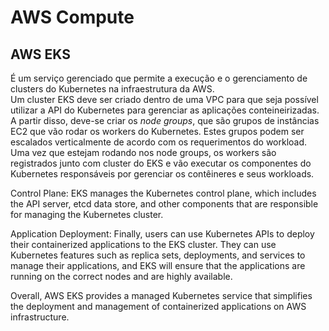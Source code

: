 # AWS Compute

## AWS EKS

É um serviço gerenciado que permite a execução e o gerenciamento de clusters do Kubernetes na infraestrutura da AWS.  
Um cluster EKS deve ser criado dentro de uma VPC para que seja possível utilizar a API do Kubernetes para gerenciar as aplicações conteineirizadas. A partir disso, deve-se criar os *node groups*, que são grupos de instâncias EC2 que vão rodar os workers do Kubernetes. Estes grupos podem ser escalados verticalmente de acordo com os requerimentos do workload.   
Uma vez que estejam rodando nos node groups, os workers são registrados junto com cluster do EKS e vão executar os componentes do Kubernetes responsáveis por gerenciar os contêineres e seus workloads.  


Control Plane: EKS manages the Kubernetes control plane, which includes the API server, etcd data store, and other components that are responsible for managing the Kubernetes cluster.

Application Deployment: Finally, users can use Kubernetes APIs to deploy their containerized applications to the EKS cluster. They can use Kubernetes features such as replica sets, deployments, and services to manage their applications, and EKS will ensure that the applications are running on the correct nodes and are highly available.

Overall, AWS EKS provides a managed Kubernetes service that simplifies the deployment and management of containerized applications on AWS infrastructure.